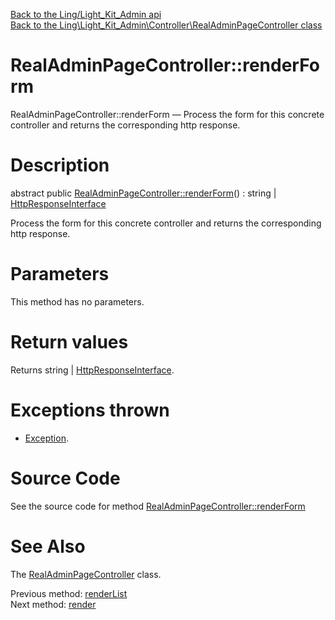 [Back to the Ling/Light_Kit_Admin api](https://github.com/lingtalfi/Light_Kit_Admin/blob/master/doc/api/Ling/Light_Kit_Admin.md)<br>
[Back to the Ling\Light_Kit_Admin\Controller\RealAdminPageController class](https://github.com/lingtalfi/Light_Kit_Admin/blob/master/doc/api/Ling/Light_Kit_Admin/Controller/RealAdminPageController.md)


RealAdminPageController::renderForm
================



RealAdminPageController::renderForm — Process the form for this concrete controller and returns the corresponding http response.




Description
================


abstract public [RealAdminPageController::renderForm](https://github.com/lingtalfi/Light_Kit_Admin/blob/master/doc/api/Ling/Light_Kit_Admin/Controller/RealAdminPageController/renderForm.md)() : string | [HttpResponseInterface](https://github.com/lingtalfi/Light/blob/master/doc/api/Ling/Light/Http/HttpResponseInterface.md)




Process the form for this concrete controller and returns the corresponding http response.




Parameters
================

This method has no parameters.


Return values
================

Returns string | [HttpResponseInterface](https://github.com/lingtalfi/Light/blob/master/doc/api/Ling/Light/Http/HttpResponseInterface.md).


Exceptions thrown
================

- [Exception](http://php.net/manual/en/class.exception.php).&nbsp;







Source Code
===========
See the source code for method [RealAdminPageController::renderForm](https://github.com/lingtalfi/Light_Kit_Admin/blob/master/Controller/RealAdminPageController.php#L53-L53)


See Also
================

The [RealAdminPageController](https://github.com/lingtalfi/Light_Kit_Admin/blob/master/doc/api/Ling/Light_Kit_Admin/Controller/RealAdminPageController.md) class.

Previous method: [renderList](https://github.com/lingtalfi/Light_Kit_Admin/blob/master/doc/api/Ling/Light_Kit_Admin/Controller/RealAdminPageController/renderList.md)<br>Next method: [render](https://github.com/lingtalfi/Light_Kit_Admin/blob/master/doc/api/Ling/Light_Kit_Admin/Controller/RealAdminPageController/render.md)<br>

